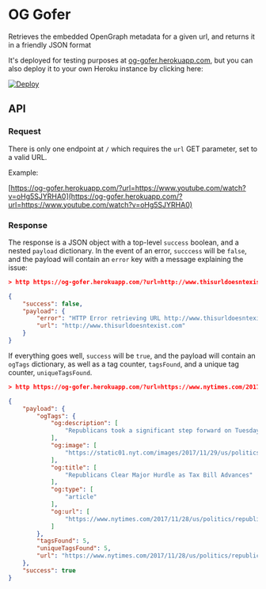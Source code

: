 # OG Gofer
Retrieves the embedded OpenGraph metadata for a given url, and returns it in a friendly JSON format

It's deployed for testing purposes at [og-gofer.herokuapp.com](https://og-gofer.herokuapp.com/), but you can also deploy it to your own Heroku instance by clicking here:

[![Deploy](https://www.herokucdn.com/deploy/button.svg)](https://heroku.com/deploy)

## API
### Request
There is only one endpoint at `/` which requires the `url` GET parameter, set to a valid URL.

Example:

[https://og-gofer.herokuapp.com/?url=https://www.youtube.com/watch?v=oHg5SJYRHA0](https://og-gofer.herokuapp.com/?url=https://www.youtube.com/watch?v=oHg5SJYRHA0)
### Response
The response is a JSON object with a top-level `success` boolean, and a nested `payload` dictionary. In the event of an error, `succcess` will be `false`, and the payload will contain an `error` key with a message explaining the issue:
``` json
> http https://og-gofer.herokuapp.com/?url=http://www.thisurldoesntexist.com

{
    "success": false,
    "payload": {
        "error": "HTTP Error retrieving URL http://www.thisurldoesntexist.com (Get http://www.thisurldoesntexist.com: dial tcp: lookup www.thisurldoesntexist.com on 172.16.0.23:53: no such host)",
        "url": "http://www.thisurldoesntexist.com"
    }
}
```

If everything goes well, `success` will be `true`, and the payload will contain an `ogTags` dictionary, as well as a tag counter,  `tagsFound`, and a unique tag counter, `uniqueTagsFound`.

```json
> http https://og-gofer.herokuapp.com/?url=https://www.nytimes.com/2017/11/28/us/politics/republicans-tax-bill-senate.html

{
    "payload": {
        "ogTags": {
            "og:description": [
                "Republicans took a significant step forward on Tuesday when a key panel passed the $1.5 trillion tax cut, clearing the way for a full Senate vote later in the week."
            ],
            "og:image": [
                "https://static01.nyt.com/images/2017/11/29/us/politics/29dc-tax5/29dc-tax5-facebookJumbo.jpg"
            ],
            "og:title": [
                "Republicans Clear Major Hurdle as Tax Bill Advances"
            ],
            "og:type": [
                "article"
            ],
            "og:url": [
                "https://www.nytimes.com/2017/11/28/us/politics/republicans-tax-bill-senate.html"
            ]
        },
        "tagsFound": 5,
        "uniqueTagsFound": 5,
        "url": "https://www.nytimes.com/2017/11/28/us/politics/republicans-tax-bill-senate.html"
    },
    "success": true
}
```
